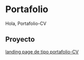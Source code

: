 # Portafolio
Hola, Portafolio-CV

## Proyecto
[landing page de tipo portafolio-CV](https://serg274.github.io/Portafolio/GITHUB)
